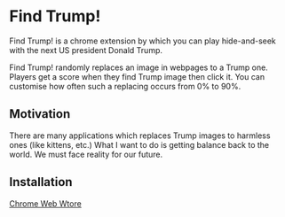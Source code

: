 # Find Trump!

Find Trump! is a chrome extension by which you can play hide-and-seek with the next US president Donald Trump.

Find Trump! randomly replaces an image in webpages to a Trump one. Players get a score when they find Trump image then click it. You can customise how often such a replacing occurs from 0% to 90%. 

## Motivation
There are many applications which replaces Trump images to harmless ones (like kittens, etc.) What I want to do is getting balance back to the world. We must face reality for our future.

## Installation 
[Chrome Web Wtore](https://chrome.google.com/webstore/detail/find-trump/oebndenjcdmoaapiemjljobgaidblndm "Find Trump!")
